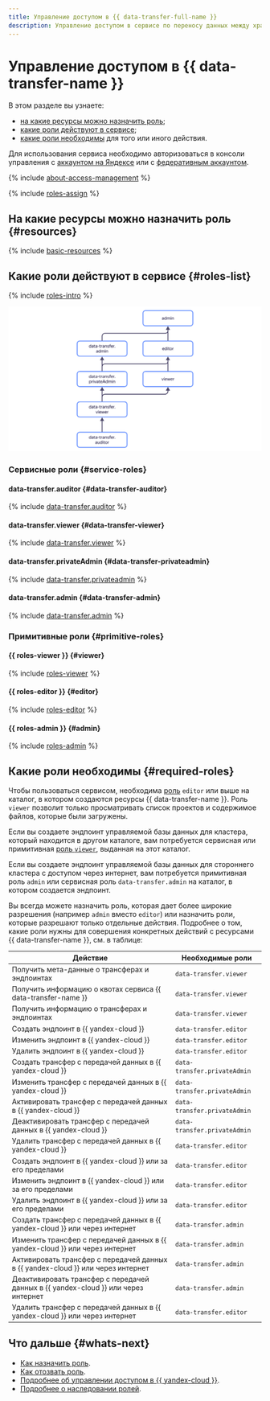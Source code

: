 ```yaml
---
title: Управление доступом в {{ data-transfer-full-name }}
description: Управление доступом в сервисе по переносу данных между хранилищами — {{ data-transfer-full-name }}. В разделе описано, какие роли необходимы для того или иного действия, на какие ресурсы можно назначить роль, какие роли действуют в сервисе.
---
```


# Управление доступом в {{ data-transfer-name }}


В этом разделе вы узнаете:

* [на какие ресурсы можно назначить роль](#resources);
* [какие роли действуют в сервисе](#roles-list);
* [какие роли необходимы](#required-roles) для того или иного действия.

Для использования сервиса необходимо авторизоваться в консоли управления с [аккаунтом на Яндексе](../../iam/concepts/users/accounts.md#passport) или с [федеративным аккаунтом](../../iam/concepts/users/accounts.md#saml-federation).

{% include [about-access-management](../../_includes/iam/about-access-management.md) %}

{% include [roles-assign](../../_includes/iam/roles-assign.md) %}

## На какие ресурсы можно назначить роль {#resources}

{% include [basic-resources](../../_includes/iam/basic-resources-for-access-control.md) %}

## Какие роли действуют в сервисе {#roles-list}

{% include [roles-intro](../../_includes/roles-intro.md) %}

![image](../../_assets/data-transfer/security/service-roles-hierarchy.svg)

### Сервисные роли {#service-roles}

#### data-transfer.auditor {#data-transfer-auditor}

{% include [data-transfer.auditor](../../_roles/data-transfer/auditor.md) %}

#### data-transfer.viewer {#data-transfer-viewer}

{% include [data-transfer.viewer](../../_roles/data-transfer/viewer.md) %}

#### data-transfer.privateAdmin {#data-transfer-privateadmin}

{% include [data-transfer.privateadmin](../../_roles/data-transfer/privateAdmin.md) %}

#### data-transfer.admin {#data-transfer-admin}

{% include [data-transfer.admin](../../_roles/data-transfer/admin.md) %}

### Примитивные роли {#primitive-roles}

#### {{ roles-viewer }} {#viewer}

{% include [roles-viewer](../../_roles/primitive-roles/viewer.md) %}

#### {{ roles-editor }} {#editor}

{% include [roles-editor](../../_roles/primitive-roles/editor.md) %}

#### {{ roles-admin }} {#admin}

{% include [roles-admin](../../_roles/primitive-roles/admin.md) %}

## Какие роли необходимы {#required-roles}

Чтобы пользоваться сервисом, необходима [роль](../../iam/concepts/access-control/roles.md) `editor` или выше на каталог, в котором создаются ресурсы {{ data-transfer-name }}. Роль `viewer` позволит только просматривать список проектов и содержимое файлов, которые были загружены.

Если вы создаете эндпоинт управляемой базы данных для кластера, который находится в другом каталоге, вам потребуется сервисная или примитивная [роль `viewer`](../../iam/roles-reference.md#viewer), выданная на этот каталог.

Если вы создаете эндпоинт управляемой базы данных для стороннего кластера с доступом через интернет, вам потребуется примитивная роль `admin` или сервисная роль `data-transfer.admin` на каталог, в котором создается эндпоинт.

Вы всегда можете назначить роль, которая дает более широкие разрешения (например `admin` вместо `editor`) или назначить роли, которые разрешают только отдельные действия. Подробнее о том, какие роли нужны для совершения конкретных действий с ресурсами {{ data-transfer-name }}, см. в таблице:

| Действие                                                                    | Необходимые роли             |
|-----------------------------------------------------------------------------|------------------------------|
| Получить мета-данные о трансферах и эндпоинтах                              | `data-transfer.viewer`       |
| Получить информацию о квотах сервиса {{ data-transfer-name }}               | `data-transfer.viewer`       |
| Получить информацию о трансферах и эндпоинтах                               | `data-transfer.viewer`       |
| Создать эндпоинт в {{ yandex-cloud }}                                       | `data-transfer.editor` |
| Изменить эндпоинт в {{ yandex-cloud }}                                      | `data-transfer.editor` |
| Удалить эндпоинт в {{ yandex-cloud }}                                       | `data-transfer.editor` |
| Создать трансфер с передачей данных в {{ yandex-cloud }}                    | `data-transfer.privateAdmin` |
| Изменить трансфер с передачей данных в {{ yandex-cloud }}                   | `data-transfer.privateAdmin` |
| Активировать трансфер с передачей данных в {{ yandex-cloud }}               | `data-transfer.privateAdmin` |
| Деактивировать трансфер с передачей данных в {{ yandex-cloud }}             | `data-transfer.privateAdmin` |
| Удалить трансфер с передачей данных в {{ yandex-cloud }}                    | `data-transfer.editor` |
| Создать эндпоинт в {{ yandex-cloud }} или за его пределами                  | `data-transfer.editor`        |
| Изменить эндпоинт в {{ yandex-cloud }} или за его пределами                 | `data-transfer.editor`        |
| Удалить эндпоинт в {{ yandex-cloud }} или за его пределами                  | `data-transfer.editor`        |
| Создать трансфер с передачей данных в {{ yandex-cloud }} или через интернет | `data-transfer.admin`        |
| Изменить трансфер с передачей данных в {{ yandex-cloud }} или через интернет | `data-transfer.admin`       |
| Активировать трансфер с передачей данных в {{ yandex-cloud }} или через интернет | `data-transfer.admin`   |
| Деактивировать трансфер с передачей данных в {{ yandex-cloud }} или через интернет | `data-transfer.admin` |
| Удалить трансфер с передачей данных в {{ yandex-cloud }} или через интернет | `data-transfer.editor`        |

## Что дальше {#whats-next}

* [Как назначить роль](../../iam/operations/roles/grant.md).
* [Как отозвать роль](../../iam/operations/roles/revoke.md).
* [Подробнее об управлении доступом в {{ yandex-cloud }}](../../iam/concepts/access-control/index.md).
* [Подробнее о наследовании ролей](../../resource-manager/concepts/resources-hierarchy.md#access-rights-inheritance).

